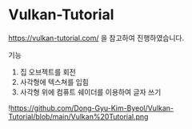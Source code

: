 # Vulkan-Tutorial

https://vulkan-tutorial.com/ 을 참고하여 진행하였습니다.

기능
1. 집 오브젝트를 회전
2. 사각형에 텍스쳐를 입힘
3. 사각형 위에 컴퓨트 쉐이더를 이용하여 글자 쓰기

!https://github.com/Dong-Gyu-Kim-Byeol/Vulkan-Tutorial/blob/main/Vulkan%20Tutorial.png
